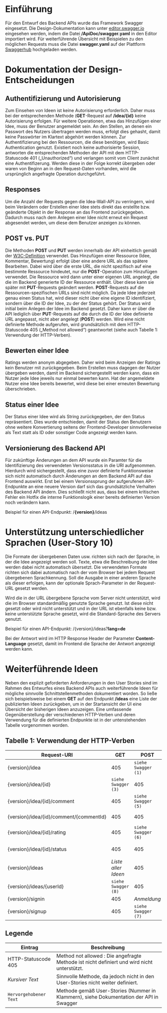 # Einführung
Für den Entwurf des Backend APIs wurde das Framework Swagger eingesetzt. Die Design-Dokumentation kann unter [editor.swagger.io](https://editor.swagger.io/) eingesehen werden, indem die Datei **/ApiDoc/swagger.yaml** in den Editor importiert wird. Für weiterführende Übersicht mit Beispielen zu den möglichen Requests muss die Datei **swagger.yaml** auf der Plattform [Swaggerhub](https://app.swaggerhub.com) hochgeladen werden.

# Dokumentation der Design-Entscheidungen
## Authentifizierung und Autorisierung
Zum Einsehen von Ideen ist keine Autorisierung erforderlich. Daher muss bei der entsprechenden Methode (**GET**-Request auf **/idea/{id}** keine Autorisierung erfolgen. Für weitere Operationen, etwa das Hinzufügen einer Idee, muss der Benutzer angemeldet sein. An den Stellen, an denen ein Passwort des Nutzers übertragen werden muss, erfolgt dies gehasht, damit keine Passwörter im Klartext abgehört werden können.
Zur Authentifizierung bei den Ressourcen, die diese benötigen, wird Basic Authentication genutzt. Existiert noch keine authorisierte Session, antworten die entsprechenden Methoden der API mit dem HTTP-Statuscode 401 („Unauthorized“) und verlangen somit vom Client zunächst eine Authentifizerung. Werden diese in der Folge korrekt übergeben oder waren von Beginn an in den Request-Daten vorhanden, wird die ursprünglich angefragte Operation durchgeführt.

## Responses
Um die Anzahl der Requests gegen die Idea-Wall-API zu verringern, wird beim Verändern oder Erstellen einer Idee stets direkt das erstellte bzw. geänderte Objekt in der Response an das Frontend zurückgegeben. Dadurch muss nach dem Anlegen einer Idee nicht erneut ein Request abgesendet werden, um diese dem Benutzer anzeigen zu können.

## POST vs. PUT
Die Methoden **POST** und **PUT** werden innerhalb der API einheitlich gemäß der [W3C-Definition](https://www.w3.org/Protocols/rfc2616/rfc2616-sec9.html) verwendet. Das Hinzufügen einer Ressource (Idee, Kommentar, Bewertung) erfolgt über eine andere URL als das spätere Bearbeiten. Dabei wird über die erste URL, die nicht spezifisch auf eine bestimmte Ressource hindeutet, nur die **POST**-Operation zum Hinzufügen verwendet. Die Ressource wird dann unter einer eigenen URL angelegt, die die im Backend generierte ID der Ressource enthält. Über diese kann sie später mit **PUT**-Requests geändert werden. **POST**-Requests auf die Ressourcen-spezifischen URLs sind nicht möglich.
Da jede Idee jederzeit genau einen Status hat, wird dieser nicht über eine eigene ID identifiziert, sondern über die ID der Idee, zu der der Status gehört. Der Status wird initial beim Anlegen der Idee im Backend gesetzt. Daher kann er über die API lediglich über **PUT**-Requests auf die durch die ID der Idee definierte URL angepasst, nicht aber angelegt (**POST**) werden.
Wird eine nicht definierte Methode aufgerufen, wird grundsätzlich mit dem HTTP-Statuscode 405 („Method not allowed“) geantwortet (siehe auch Tabelle 1: Verwendung der HTTP-Verben).

## Bewerten einer Idee
Ratings werden anonym abgegeben. Daher wird beim Anzeigen der Ratings kein Benutzer mit zurückgegeben. Beim Erstellen muss dagegen der Nutzer übergeben werden, damit im Backend sichergestellt werden kann, dass ein Nutzer jede Idee jeweils nur einmal bewerten kann. Hat der angemeldete Nutzer eine Idee bereits bewertet, wird diese bei einer erneuten Bewertung überschrieben.

## Status einer Idee
Der Status einer Idee wird als String zurückgegeben, der den Status repräsentiert. Dies wurde entschieden, damit der Status den Benutzern ohne weitere Konvertierung seitens der Frontend-Developer sinnvollerweise als Text statt als ID oder sonstiger Code angezeigt werden kann.

## Versionierung des Backend API
Für zukünftige Änderungen an dem API wurde ein Paramter für die Identifizierung des verwendeten Versionsstatus in die URI aufgenommen. Hierdurch wird sichergestellt, dass eine zuvor definierte Funktionsweise sich nicht automatisch durch Änderungen an dem Backend API auf das Frontend auswirkt. Erst bei einem Versionssprung der aufgerufenen API-Endpunkte an eine neuere Version darf sich das grundsätzliche Verhalten des Backend API ändern. Dies schließt nicht aus, dass bei einem kritischen Fehler ein Hotfix die interne Funktionslogik einer bereits definierten Version noch verändern kann.

Beispiel für einen API-Endpunkt: /**{version}**/ideas

# Unterstützung unterschiedlicher Sprachen (User-Story 10)
Die Formate der übergebenen Daten usw. richten sich nach der Sprache, in der die Idee angezeigt werden soll. Texte, etwa die Beschreibung der Idee werden dabei nicht automatisch übersetzt. Die verwendeten Formate richten sich dabei automatisch nach der vom Browser bei jedem Request übergebenen Sprachkennung. Soll die Ausgabe in einer anderen Sprache als dieser erfolgen, kann der optionale Sprach-Parameter in der Request-URL gesetzt werden.

Wird die in der URL übergebene Sprache vom Server nicht unterstützt, wird die im Browser standardmäßig genutzte Sprache genutzt. Ist diese nicht gesetzt oder wird nicht unterstützt und in der URL ist ebenfalls keine bzw. keine unterstützte Sprache gesetzt, wird die Standard-Sprache des Servers genutzt.

Beispiel für einen API-Endpunkt: /{version}/ideas?**lang=de**

Bei der Antwort wird im HTTP Response Header der Parameter **Content-Language** gesetzt, damit im Frontend die Sprache der Antwort angezeigt werden kann.

# Weiterführende Ideen
Neben den explizit geforderten Anforderungen in den User Stories sind im Rahmen des Entwurfes eines Backend APIs auch weiterführende Ideen für mögliche sinnvolle Schnittstellenmethoden dokumentiert worden. So ließe sich beispielsweise bei einem **GET** auf den Endpunkt **/ideas** eine Liste der publizierten Ideen zurückgeben, um in der Startansicht der UI eine Übersicht der bisherigen Ideen anzuzeigen.
Eine umfassende Gegenüberstellung der verschiedenen HTTP-Verben und deren Verwendung für die definierten Endpunkte ist in der untenstehenden Tabelle vorgenommen worden.

## Tabelle 1: Verwendung der HTTP-Verben
|Request-URI                             |  GET                            | POST  	             | PUT  	           | DELETE  	         |
|---	                                 | ---	                           | ---	             | ---	               | ---    	         |
|{version}/idea                          | 405                             | `siehe Swagger (1)` |  405                |  405                |
|{version}/idea/{id} 	                 | `siehe Swagger (3)`             | 405                 | `siehe Swagger (4)` | `siehe Swagger (2)` |
|{version}/idea/{id}/comment	         | 405                             | `siehe Swagger (5)` |  405                | 405                 |
|{version}/idea/{id}/comment/{commentId} | 405                             | 405     	         | *Kommentar ändern*  | *Kommentar löschen* |
|{version}/idea/{id}/rating 	         | 405                             | `siehe Swagger (6)` | 405                 | 405                 |
|{version}/idea/{id}/status 	         | 405                             | 405                 | `siehe Swagger (9)` | 405                 |
|{version}/ideas                         | *Liste aller Ideen*             | 405                 | 405                 | 405                 |
|{version}/ideas/{userId}	             | `siehe Swagger (8)`             | 405                 | 405                 | 405                 |
|{version}/signin 	                     | 405                             | *Anmeldung*         | 405                 | 405                 |
|{version}/signup 	                     | 405                             | `siehe Swagger (7)` | 405                 | 405                 |

## Legende
|Eintrag                | Beschreibung                                                                                |
|---	                | ---                                                                                         |
|HTTP-Statuscode 405    | Method not allowed : Die angefragte Methode ist nicht definiert und wird nicht unterstützt. |
|*Kursiver Text*        | Sinnvolle Methode, da jedoch nicht in den User-Stories nicht weiter definiert.              |
|`Hervorgehobener Text` | Methode gemäß User-Stories (Nummer in Klammern), siehe Dokumentation der API in Swagger	  |
